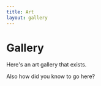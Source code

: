 ```yaml
---
title: Art
layout: gallery
---
```


# Gallery

Here's an art gallery that exists.

Also how did you know to go here?